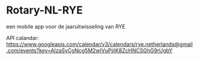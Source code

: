# Rotary-NL-RYE
een mobile app voor de jaaruitwisseling van RYE

API calandar: https://www.googleapis.com/calendar/v3/calendars/rye.netherlands@gmail.com/events?key=AIzaSyCgNcg5M2wIVuPjjIK8ZcHNCSGhG9rUgbY
